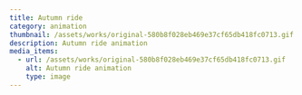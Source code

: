 ```yaml
---
title: Autumn ride
category: animation
thumbnail: /assets/works/original-580b8f028eb469e37cf65db418fc0713.gif
description: Autumn ride animation
media_items:
  - url: /assets/works/original-580b8f028eb469e37cf65db418fc0713.gif
    alt: Autumn ride animation
    type: image
---
```

